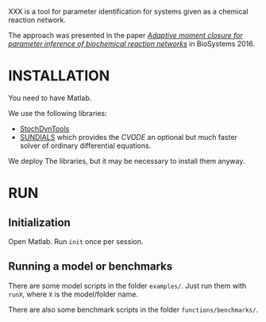 XXX is a tool for parameter identification for systems given as a chemical reaction network.

The approach was presented in the paper [*Adaptive moment closure for parameter inference of biochemical reaction networks*](https://doi.org/10.1016/j.biosystems.2016.07.005) in BioSystems 2016.

# INSTALLATION

You need to have Matlab.

We use the following libraries:
- [StochDynTools](https://www.ece.ucsb.edu/~hespanha/software/stochdyntool.html)
- [SUNDIALS](http://computation.llnl.gov/casc/sundials/main.html) which provides the *CVODE* an optional but much faster solver of ordinary differential equations.

We deploy The libraries, but it may be necessary to install them anyway.

# RUN

## Initialization

Open Matlab.
Run `init` once per session.

## Running a model or benchmarks

There are some model scripts in the folder `examples/`.
Just run them with `runX`, where `X` is the model/folder name.

There are also some benchmark scripts in the folder `functions/benchmarks/`.